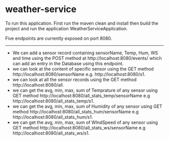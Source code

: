 # weather-service

To run this application. First run the maven clean and install then build the project and run the application WeatherServiceApplication.

Five endpoints are currently exposed on port 8080. 
***

* We can add a sensor record containing sensorName, Temp, Hum, WS and time using the POST method at http://localhost:8080/events/ which can add an entry in the Database using this endpoint.
* we can look at the content of specific sensor using the GET method http://localhost:8080/sensorName e.g. http://localhost:8080/s1.
* we can look at all the sensor records using the GET method  http://localhost:8080/all.
* we can get the avg, min, max, sum of Temprature of any sensor using GET method  http://localhost:8080/all_stats_temp/sensorName e.g  http://localhost:8080/all_stats_temp/s1.
* we can get the avg, min, max, sum of Humidity of any sensor using GET method  http://localhost:8080/all_stats_hum/sensorName e.g  http://localhost:8080/all_stats_hum/s1.
* we can get the avg, min, max, sum of WIndSpeed of any sensor using GET method  http://localhost:8080/all_stats_ws/sensorName e.g  http://localhost:8080/all_stats_ws/s1.
